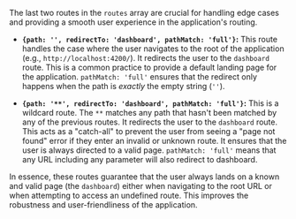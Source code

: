 The last two routes in the `routes` array are crucial for handling edge cases and providing a smooth user experience in the application's routing.

* **`{path: '', redirectTo: 'dashboard', pathMatch: 'full'}`:** This route handles the case where the user navigates to the root of the application (e.g., `http://localhost:4200/`). It redirects the user to the `dashboard` route.  This is a common practice to provide a default landing page for the application. `pathMatch: 'full'` ensures that the redirect only happens when the path is *exactly* the empty string (`''`).

* **`{path: '**', redirectTo: 'dashboard', pathMatch: 'full'}`:**  This is a wildcard route. The `**` matches any path that hasn't been matched by any of the previous routes. It redirects the user to the `dashboard` route. This acts as a "catch-all" to prevent the user from seeing a "page not found" error if they enter an invalid or unknown route.  It ensures that the user is always directed to a valid page. `pathMatch: 'full'` means that any URL including any parameter will also redirect to dashboard.

In essence, these routes guarantee that the user always lands on a known and valid page (the `dashboard`) either when navigating to the root URL or when attempting to access an undefined route. This improves the robustness and user-friendliness of the application.
